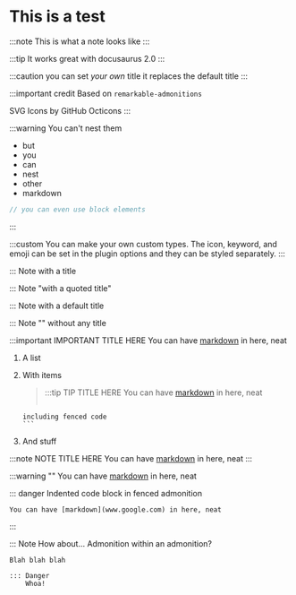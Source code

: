 # This is a test
:::note
This is what a note looks like
:::

:::tip
It works great with docusaurus 2.0
:::

:::caution you can set *your own* title
it replaces the default title
:::

:::important credit
Based on `remarkable-admonitions`

SVG Icons by GitHub Octicons
:::

:::warning
You can't nest them
* but
* you
* can
* nest
* other
* markdown

```javascript
// you can even use block elements
```
:::

:::custom
You can make your own custom types. The icon, keyword, and emoji can be set in the plugin options and they can be styled separately.
:::


::: Note with a title

::: Note "with a quoted title"

::: Note
    with a default title

::: Note ""
    without any title

:::important IMPORTANT TITLE HERE
    You can have [markdown](www.google.com) in here, neat

1.  A list

2.  With items

    > :::tip TIP TITLE HERE
    >     You can have [markdown](www.google.com) in here, neat
    >    ```
        including fenced code
        ```

3.  And stuff

:::note NOTE TITLE HERE
You can have [markdown](www.google.com) in here, neat
:::

:::warning ""
    You can have [markdown](www.google.com) in here, neat

::: danger Indented code block in fenced admonition

    You can have [markdown](www.google.com) in here, neat

:::


::: Note How about... Admonition within an admonition?

    Blah blah blah

    ::: Danger
        Whoa!

